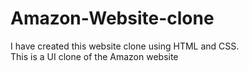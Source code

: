 # Amazon-Website-clone
I have created this website clone using HTML and CSS.
<br>
This is a UI clone of the Amazon website

